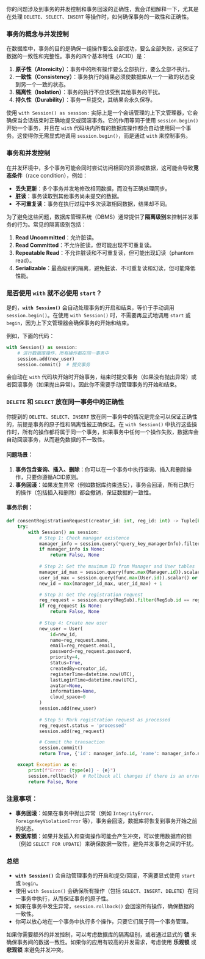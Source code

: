 你的问题涉及到事务的并发控制和事务回滚的正确性，我会详细解释一下，尤其是在处理 `DELETE`、`SELECT`、`INSERT` 等操作时，如何确保事务的一致性和正确性。

### **事务的概念与并发控制**

在数据库中，事务的目的是确保一组操作要么全部成功，要么全部失败，这保证了数据的一致性和完整性。事务的四个基本特性（ACID）是：

1. **原子性（Atomicity）**：事务中的所有操作要么全部执行，要么全部不执行。
2. **一致性（Consistency）**：事务执行的结果必须使数据库从一个一致的状态变到另一个一致的状态。
3. **隔离性（Isolation）**：事务的执行不应该受到其他事务的干扰。
4. **持久性（Durability）**：事务一旦提交，其结果会永久保存。

使用 `with Session() as session:` 实际上是一个会话管理的上下文管理器，它会确保当会话结束时正确地提交或回滚事务。它的作用等同于使用 `session.begin()` 开始一个事务，并且在 `with` 代码块内所有的数据库操作都会自动使用同一个事务。这使得你无需显式地调用 `session.begin()`，而是通过 `with` 来控制事务。

### **事务和并发控制**

在并发环境中，多个事务可能会同时尝试访问相同的资源或数据，这可能会导致**竞态条件**（race condition），例如：

- **丢失更新**：多个事务并发地修改相同数据，而没有正确处理同步。
- **脏读**：事务读取到其他事务尚未提交的数据。
- **不可重复读**：事务在执行过程中多次读取相同数据，结果却不同。

为了避免这些问题，数据库管理系统（DBMS）通常提供了**隔离级别**来控制并发事务的行为。常见的隔离级别包括：

1. **Read Uncommitted**：允许脏读。
2. **Read Committed**：不允许脏读，但可能出现不可重复读。
3. **Repeatable Read**：不允许脏读和不可重复读，但可能出现幻读（phantom read）。
4. **Serializable**：最高级别的隔离，避免脏读、不可重复读和幻读，但可能降低性能。

### **是否使用 `with` 就不必使用 `start`？**

是的，**`with Session()`** 会自动处理事务的开启和结束，等价于手动调用 `session.begin()`。在使用 `with Session()` 时，不需要再显式地调用 `start` 或 `begin`，因为上下文管理器会确保事务的开始和结束。

例如，下面的代码：

```python
with Session() as session:
    # 进行数据库操作，所有操作都在同一事务中
    session.add(new_user)
    session.commit()  # 提交事务
```

会自动在 `with` 代码块开始时开始事务，结束时提交事务（如果没有抛出异常）或者回滚事务（如果抛出异常）。因此你不需要手动管理事务的开始和结束。

### **`DELETE` 和 `SELECT` 放在同一事务中的正确性**

你提到的 `DELETE`、`SELECT`、`INSERT` 放在同一事务中的情况是完全可以保证正确性的，前提是事务的原子性和隔离性被正确保证。在 `with Session()` 中执行这些操作时，所有的操作都将属于同一个事务，如果事务中任何一个操作失败，数据库会自动回滚事务，从而避免数据的不一致性。

#### 问题场景：

1. **事务包含查询、插入、删除**：你可以在一个事务中执行查询、插入和删除操作，只要你遵循ACID原则。
2. **事务回滚**：如果发生异常（例如数据库约束违反），事务会回滚，所有已执行的操作（包括插入和删除）都会撤销，保证数据的一致性。

#### 事务示例：

```python
def consentRegistrationRequest(creator_id: int, reg_id: int) -> Tuple[bool, Optional[Dict]]:
    try:
        with Session() as session:
            # Step 1: Check manager existence
            manager_info = session.query(*query_key_managerInfo).filter_by(id=creator_id).first()
            if manager_info is None:
                return False, None
            
            # Step 2: Get the maximum ID from Manager and User tables
            manager_id_max = session.query(func.max(Manager.id)).scalar() or 0
            user_id_max = session.query(func.max(User.id)).scalar() or 0
            new_id = max(manager_id_max, user_id_max) + 1

            # Step 3: Get the registration request
            reg_request = session.query(RegSub).filter(RegSub.id == reg_id).first()
            if reg_request is None:
                return False, None
            
            # Step 4: Create new user
            new_user = User(
                id=new_id,
                name=reg_request.name,
                email=reg_request.email,
                password=reg_request.password,
                priority=4,
                status=True,
                createdBy=creator_id,
                registerTime=datetime.now(UTC),
                lastLoginTime=datetime.now(UTC),
                avatar=None,
                information=None,
                cloud_space=0
            )
            session.add(new_user)
            
            # Step 5: Mark registration request as processed
            reg_request.status = 'processed'
            session.add(reg_request)

            # Commit the transaction
            session.commit()
            return True, {'id': manager_info.id, 'name': manager_info.name}

    except Exception as e:
        print(f"Error: {type(e)} - {e}")
        session.rollback()  # Rollback all changes if there is an error
        return False, None
```

### **注意事项**：

- **事务回滚**：如果在事务中抛出异常（例如 `IntegrityError`、`ForeignKeyViolationError` 等），事务会回滚，数据库将恢复到事务开始之前的状态。
- **数据库锁**：如果并发插入和查询操作可能会产生冲突，可以使用数据库的锁（例如 `SELECT FOR UPDATE`）来确保数据一致性，避免并发事务之间的干扰。

### **总结**

- **`with Session()`** 会自动管理事务的开启和提交/回滚，不需要显式使用 `start` 或 `begin`。
- 使用 `with Session()` 会确保所有操作（包括 `SELECT`、`INSERT`、`DELETE`）在同一事务中执行，从而保证事务的原子性。
- 如果在事务中发生异常，`session.rollback()` 会回滚所有操作，确保数据的一致性。
- 你可以放心地在一个事务中执行多个操作，只要它们属于同一个事务管理。

如果你需要额外的并发控制，可以考虑数据库的隔离级别，或者通过显式的 **锁** 来确保事务间的数据一致性。如果你的应用有较高的并发需求，考虑使用 **乐观锁** 或 **悲观锁** 来避免并发冲突。 